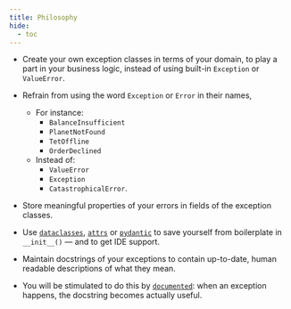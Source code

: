 ```yaml
---
title: Philosophy
hide:
  - toc
---
```


* Create your own exception classes in terms of your domain, to play a part in your business logic, instead of using built-in `Exception` or `ValueError`.
* Refrain from using the word `Exception` or `Error` in their names,
    * For instance:
        * `BalanceInsufficient`
        * `PlanetNotFound`
        * `TetOffline`
        * `OrderDeclined`
    * Instead of:
        * `ValueError`
        * `Exception`
        * `CatastrophicalError`.

* Store meaningful properties of your errors in fields of the exception classes.
* Use [`dataclasses`](https://docs.python.org/3/library/dataclasses.html), [`attrs`](https://github.com/python-attrs/attrs) or [`pydantic`](https://github.com/samuelcolvin/pydantic) to save yourself from boilerplate in `__init__()` — and to get IDE support.
* Maintain docstrings of your exceptions to contain up-to-date, human readable descriptions of what they mean.
* You will be stimulated to do this by [`documented`](https://github.com/anatoly-scherbakov/documented): when an exception happens, the docstring becomes actually useful.
